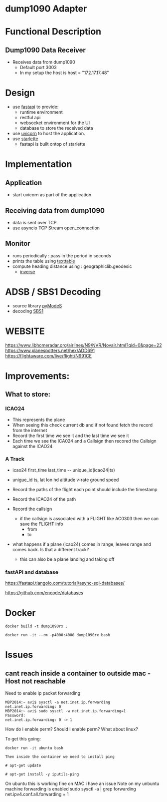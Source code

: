 # dump1090 Adapter

# Functional Description

## Dump1090 Data Receiver

* Receives data from dump1090
    * Default port 3003
    * In my setup the host is host = "172.17.17.48"


# Design

* use [fastapi](https://github.com/tiangolo/fastapi) to provide:
    * runtime environment
    * restful api
    * websocket environment for the UI
    * database to store the received data
* use [uvicorn](https://www.uvicorn.org) to host the application.
* use [starlette](https://www.starlette.io)
    * fastapi is built ontop of starlette

# Implementation

## Application

* start uvicorn as part of the application

## Receiving data from dump1090

* data is sent over  TCP.
* use asyncio TCP Stream open_connection

## Monitor

* runs periodically : pass in the period in seconds
* prints the table using [texttable](https://github.com/foutaise/texttable/)
* compute heading distance using : geographiclib.geodesic
     * [inverse](https://geographiclib.sourceforge.io/html/python/code.html#geographiclib.geodesic.Geodesic.Inverse)

# ADSB / SBS1 Decoding

* source library [pyModeS](https://github.com/junzis/pyModeS)
* decoding  [SBS1](http://woodair.net/sbs/article/barebones42_socket_data.htm)


# WEBSITE

https://www.libhomeradar.org/airlines/N9/NVR/Novair.html?qid=0&page=22
https://www.planespotters.net/hex/ADD691
https://flightaware.com/live/flight/N991CE

# Improvements:
## What to store:

### ICAO24

* This represents the plane
* When seeing this check current db and if not found fetch the record from the internet
* Record the first time we see it and the last time we see it
* Each time we see the ICA024 and a Callsign then recored the Callsign against the ICAO24

### A Track

* icao24 <callsign> first_time last_time  -- unique_id(icao24|ts)
* unigue_id ts, lat lon hd altitude v-rate ground speed
* Record the paths of the flight each point should include the timestamp
* Record the ICAO24 of the path
* Record the callsign
    * if the callsign is associated with a FLIGHT like AC0303 then we can save the FLIGHT info
        * from
        * to

* what happens if a plane (icao24) comes in range, leaves range and comes back.  Is that a different track?
    * this can also be a plane landing and taking off


### fastAPI and database

https://fastapi.tiangolo.com/tutorial/async-sql-databases/

https://github.com/encode/databases

# Docker

```
docker build -t dump1090rx .
```

```
docker run -it --rm -p4000:4000 dump1090rx bash
```

# Issues

## cant reach inside a container to outside mac - Host not reachable

Need to enable ip packet forwarding

```
MBP2014:~ avi$ sysctl -a net.inet.ip.forwarding
net.inet.ip.forwarding: 0
MBP2014:~ avi$ sudo sysctl -w net.inet.ip.forwarding=1
Password:
net.inet.ip.forwarding: 0 -> 1
```

How do i enable perm? Should I enable perm?  What about linux?

To get this going:
```
docker run -it ubuntu bash

Then inside the container we need to install ping

# apt-get update

# apt-get install -y iputils-ping

```

On ubuntu this is working fine on MAC i have an issue
Note on my unbuntu machine forwarding is enabled
sudo sysctl -a | grep forwarding
net.ipv4.conf.all.forwarding = 1

